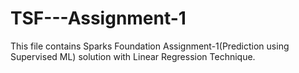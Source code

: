 # TSF---Assignment-1
This file contains Sparks Foundation Assignment-1(Prediction using Supervised ML) solution with Linear Regression Technique.
